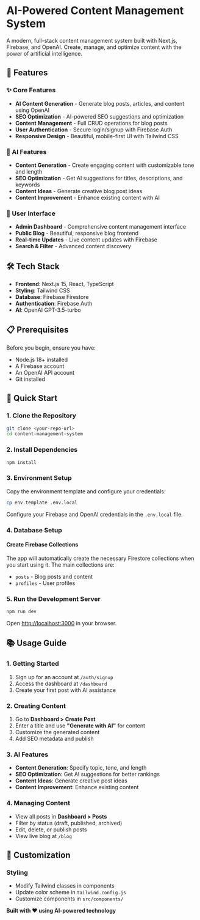 # AI-Powered Content Management System

A modern, full-stack content management system built with Next.js, Firebase, and OpenAI. Create, manage, and optimize content with the power of artificial intelligence.

## 🚀 Features

### ✨ Core Features
- **AI Content Generation** - Generate blog posts, articles, and content using OpenAI
- **SEO Optimization** - AI-powered SEO suggestions and optimization
- **Content Management** - Full CRUD operations for blog posts
- **User Authentication** - Secure login/signup with Firebase Auth
- **Responsive Design** - Beautiful, mobile-first UI with Tailwind CSS

### 🤖 AI Features
- **Content Generation** - Create engaging content with customizable tone and length
- **SEO Optimization** - Get AI suggestions for titles, descriptions, and keywords
- **Content Ideas** - Generate creative blog post ideas
- **Content Improvement** - Enhance existing content with AI

### 📱 User Interface
- **Admin Dashboard** - Comprehensive content management interface
- **Public Blog** - Beautiful, responsive blog frontend
- **Real-time Updates** - Live content updates with Firebase
- **Search & Filter** - Advanced content discovery

## 🛠️ Tech Stack

- **Frontend**: Next.js 15, React, TypeScript
- **Styling**: Tailwind CSS
- **Database**: Firebase Firestore
- **Authentication**: Firebase Auth
- **AI**: OpenAI GPT-3.5-turbo

## 📋 Prerequisites

Before you begin, ensure you have:
- Node.js 18+ installed
- A Firebase account
- An OpenAI API account
- Git installed

## 🚀 Quick Start

### 1. Clone the Repository
```bash
git clone <your-repo-url>
cd content-management-system
```

### 2. Install Dependencies
```bash
npm install
```

### 3. Environment Setup
Copy the environment template and configure your credentials:
```bash
cp env.template .env.local
```

Configure your Firebase and OpenAI credentials in the `.env.local` file.

### 4. Database Setup

#### Create Firebase Collections
The app will automatically create the necessary Firestore collections when you start using it. The main collections are:
- `posts` - Blog posts and content
- `profiles` - User profiles

### 5. Run the Development Server
```bash
npm run dev
```

Open [http://localhost:3000](http://localhost:3000) in your browser.

## 📚 Usage Guide

### 1. Getting Started
1. Sign up for an account at `/auth/signup`
2. Access the dashboard at `/dashboard`
3. Create your first post with AI assistance

### 2. Creating Content
1. Go to **Dashboard > Create Post**
2. Enter a title and use **"Generate with AI"** for content
3. Customize the generated content
4. Add SEO metadata and publish

### 3. AI Features
- **Content Generation**: Specify topic, tone, and length
- **SEO Optimization**: Get AI suggestions for better rankings
- **Content Ideas**: Generate creative post ideas
- **Content Improvement**: Enhance existing content

### 4. Managing Content
- View all posts in **Dashboard > Posts**
- Filter by status (draft, published, archived)
- Edit, delete, or publish posts
- View live blog at `/blog`

## 🎨 Customization

### Styling
- Modify Tailwind classes in components
- Update color scheme in `tailwind.config.js`
- Customize components in `src/components/`



**Built with ❤️ using AI-powered technology**